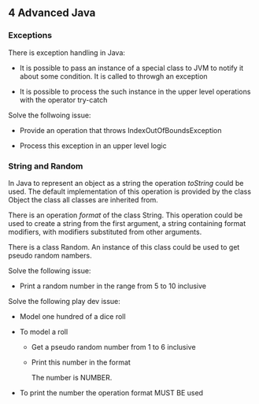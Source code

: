 ## 4 Advanced Java

### Exceptions

There is exception handling in Java:

- It is possible to pass an instance of a special class to JVM to notify
  it about some condition. It is called to throwgh an exception

- It is possible to process the such instance in the upper level operations
  with the operator try-catch

Solve the follwoing issue:

- Provide an operation that throws IndexOutOfBoundsException

- Process this exception in an upper level logic

### String and Random

In Java to represent an object as a string the operation *toString* could be
used. The default implementation of this operation is provided by the class
Object the class all classes are inherited from.

There is an operation *format* of the class String. This operation could be
used to create a string from the first argument, a string containing format
modifiers, with modifiers substituted from other arguments.

There is a class Random. An instance of this class could be used to
get pseudo random nambers.

Solve the following issue:

- Print a random number in the range from 5 to 10 inclusive

Solve the following play dev issue:

- Model one hundred of a dice roll

- To model a roll

    - Get a pseudo random number from 1 to 6 inclusive

    - Print this number in the format

        The number is NUMBER.

- To print the number the operation format MUST BE used
